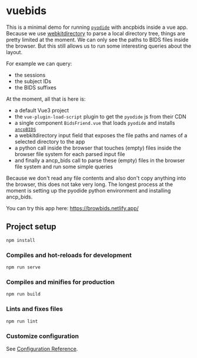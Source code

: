 # vuebids
This is a minimal demo for running [`pyodide`](https://pyodide.org/en/stable/) with ancpbids inside a vue app.
Because we use [webkitdirectory](https://developer.mozilla.org/en-US/docs/Web/API/HTMLInputElement/webkitdirectory) 
to parse a local directory tree, things are pretty limited at the moment. 
We can only see the paths to BIDS files inside the browser.
But this still allows us to run some interesting queries about the layout.

For example we can query:

- the sessions
- the subject IDs
- the BIDS suffixes

At the moment, all that is here is:

- a default Vue3 project
- the `vue-plugin-load-script` plugin to get the `pyodide` js from their CDN
- a single component `BidsFriend.vue` that loads `pyodide` and installs [`ancpBIDS`](https://github.com/ANCPLabOldenburg/ancp-bids)
- a webkitdirectory input field that exposes the file paths and names of a selected directory to the app
- a python call inside the browser that touches (empty) files inside the browser file system for each parsed input file
- and finally a ancp_bids call to parse these (empty) files in the browser file system and run some simple queries

Because we don't read any file contents and also don't copy anything into the browser, 
this does not take very long.
The longest process at the moment is setting up the pyodide python environment and installing ancp_bids.

You can try this app here: https://browbids.netlify.app/
## Project setup
```
npm install
```

### Compiles and hot-reloads for development
```
npm run serve
```

### Compiles and minifies for production
```
npm run build
```

### Lints and fixes files
```
npm run lint
```

### Customize configuration
See [Configuration Reference](https://cli.vuejs.org/config/).
